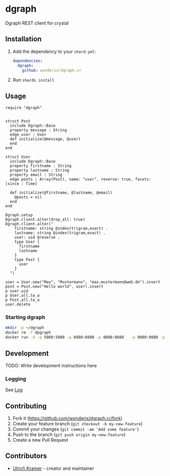 # dgraph

Dgraph REST client for crystal

## Installation

1. Add the dependency to your `shard.yml`:

   ```yaml
   dependencies:
     dgraph:
       github: wonderix/dgraph.cr
   ```

2. Run `shards install`

## Usage

```crystal
require "dgraph"


struct Post
  include Dgraph::Base
  property message : String
  edge user : User
  def initialize(@message, @user)
  end
end

struct User
  include Dgraph::Base
  property firstname : String
  property lastname : String
  property email : String
  edge posts : Array(Post), name: "user", reverse: true, facets: [since : Time]

  def initialize(@firstname, @lastname, @email)
    @posts = nil
  end
end

Dgraph.setup
Dgraph.client.alter(drop_all: true)
Dgraph.client.alter("
    firstname: string @index(trigram,exact) .
    lastname: string @index(trigram,exact) .
    user: uid @reverse .
    type User {
      firstname
      lastname
    }
    type Post {
      user
    }
  ")

user = User.new("Max", "Mustermann", "max.mustermann@web.de").insert
post = Post.new("Hello world", user).insert
p user.uid
p User.all.to_a
p Post.all.to_a
user.delete
```

### Starting dgraph

```bash
mkdir -p ~/dgraph
docker rm -f dpgraph
docker run -d -p 5080:5080 -p 6080:6080 -p 8080:8080   -p 9080:9080 -p 8000:8000 -v ~/dgraph:/dgraph --name dgraph  dgraph/standalone:v21.03.1
```

## Development

TODO: Write development instructions here

### Logging

See [Log](https://crystal-lang.org/api/1.0.0/Log.html)

## Contributing

1. Fork it (<https://github.com/wonderix/dgraph.cr/fork>)
2. Create your feature branch (`git checkout -b my-new-feature`)
3. Commit your changes (`git commit -am 'Add some feature'`)
4. Push to the branch (`git push origin my-new-feature`)
5. Create a new Pull Request

## Contributors

- [Ulrich Kramer](https://github.com/wonderix) - creator and maintainer
